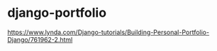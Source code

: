 # django-portfolio
https://www.lynda.com/Django-tutorials/Building-Personal-Portfolio-Django/761962-2.html
